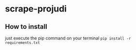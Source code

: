 # scrape-projudi

## How to install
just execute the pip command on your terminal ``` pip install -r requirements.txt ```
